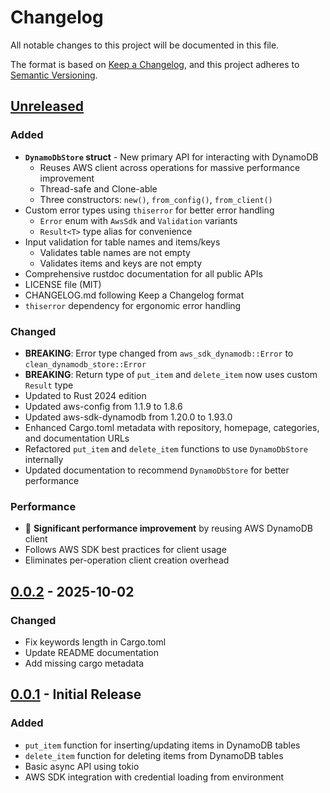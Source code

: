 # Changelog

All notable changes to this project will be documented in this file.

The format is based on [Keep a Changelog](https://keepachangelog.com/en/1.0.0/),
and this project adheres to [Semantic Versioning](https://semver.org/spec/v2.0.0.html).

## [Unreleased]

### Added
- **`DynamoDbStore` struct** - New primary API for interacting with DynamoDB
  - Reuses AWS client across operations for massive performance improvement
  - Thread-safe and Clone-able
  - Three constructors: `new()`, `from_config()`, `from_client()`
- Custom error types using `thiserror` for better error handling
  - `Error` enum with `AwsSdk` and `Validation` variants
  - `Result<T>` type alias for convenience
- Input validation for table names and items/keys
  - Validates table names are not empty
  - Validates items and keys are not empty
- Comprehensive rustdoc documentation for all public APIs
- LICENSE file (MIT)
- CHANGELOG.md following Keep a Changelog format
- `thiserror` dependency for ergonomic error handling

### Changed
- **BREAKING**: Error type changed from `aws_sdk_dynamodb::Error` to `clean_dynamodb_store::Error`
- **BREAKING**: Return type of `put_item` and `delete_item` now uses custom `Result` type
- Updated to Rust 2024 edition
- Updated aws-config from 1.1.9 to 1.8.6
- Updated aws-sdk-dynamodb from 1.20.0 to 1.93.0
- Enhanced Cargo.toml metadata with repository, homepage, categories, and documentation URLs
- Refactored `put_item` and `delete_item` functions to use `DynamoDbStore` internally
- Updated documentation to recommend `DynamoDbStore` for better performance

### Performance
- 🚀 **Significant performance improvement** by reusing AWS DynamoDB client
- Follows AWS SDK best practices for client usage
- Eliminates per-operation client creation overhead

## [0.0.2] - 2025-10-02

### Changed
- Fix keywords length in Cargo.toml
- Update README documentation
- Add missing cargo metadata

## [0.0.1] - Initial Release

### Added
- `put_item` function for inserting/updating items in DynamoDB tables
- `delete_item` function for deleting items from DynamoDB tables
- Basic async API using tokio
- AWS SDK integration with credential loading from environment

[Unreleased]: https://github.com/vvivan/clean_dynamodb_store/compare/v0.0.2...HEAD
[0.0.2]: https://github.com/vvivan/clean_dynamodb_store/releases/tag/v0.0.2
[0.0.1]: https://github.com/vvivan/clean_dynamodb_store/releases/tag/v0.0.1
